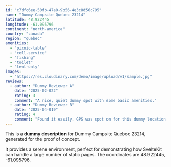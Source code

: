 ```yaml
---
id: "c7dfc6ee-50fb-47a0-9b56-4e3c8d56c795"
name: "Dummy Campsite Quebec 23214"
latitude: 48.922445
longitude: -61.095796
continent: "north-america"
country: "canada"
region: "quebec"
amenities:
  - "picnic-table"
  - "cell-service"
  - "fishing"
  - "toilet"
  - "tent-only"
images:
  - "https://res.cloudinary.com/demo/image/upload/v1/sample.jpg"
reviews:
  - author: "Dummy Reviewer A"
    date: "2025-02-022"
    rating: 3
    comment: "A nice, quiet dummy spot with some basic amenities."
  - author: "Dummy Reviewer B"
    date: "2025-04-019"
    rating: 4
    comment: "Found it easily. GPS was spot on for this dummy location."
---
```


This is a **dummy description** for Dummy Campsite Quebec 23214, generated for the proof of concept.

It provides a serene environment, perfect for demonstrating how SvelteKit can handle a large number of static pages. The coordinates are 48.922445, -61.095796.
